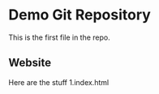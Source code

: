 # Demo Git Repository

This is the first file in the repo.

## Website
Here are the stuff
1.index.html
